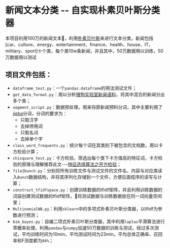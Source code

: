 # 新闻文本分类 -- 自实现朴素贝叶斯分类器

本项目利用100万的新闻文本，利用[朴素贝叶斯](https://en.wikipedia.org/wiki/Naive_Bayes_classifier)来进行文本分类，新闻包括[car、culture、energy、entertainment、finance、health、house、IT、military、sport]十个类，每个类10w条新闻，并且其中，50万数据用以训练，50万数据用以测试

## 项目文件包括：
- `dataframe_test.py`：一个`pandas.dataframe`的用法测试文件；
- `get_data_format.py`：用以分析[搜狗实验室新闻语料](http://www.sogou.com/labs/resource/cs.php)，将其中混合的新闻分出多个类；
- `segment_script.py`：数据预处理，用来将原新闻预料分词，其中主要利用了[jieba](https://github.com/fxsjy/jieba)分词，分词的要求为：
    - 只取汉字
    - 去掉停用词
    - 只取名词
    - 去掉单个字
- `class_word_frequents.py`：统计每个词在其类别下被包含的文档数，用以卡方检验计算；
- `chisquare_test.py`：卡方检验，筛选出每个类下卡方值高的特征词，卡方检验的原理与理解推荐此文---[特征选择算法之开方检验](http://www.blogjava.net/zhenandaci/archive/2008/08/31/225966.html)；
- `file2bunch.py`：分别将所有训练文件与测试文件的文件名、内容与对应类读入`Bunch`数据结构，并将其序列化存储到一个文件，方便后面程序的读写与计算；
- `construct_tfidfspace.py`：创建训练数据的tfidf矩阵，并且利用训练数据的词袋创建测试数据的tfidf矩阵，将测试数据与训练数据放在同一词向量空间里；
- `MultinomialNB.py`：利用`sklearn`中的多项式朴素贝叶斯分类器，以tfidf为参数进行预测；
- `bim_bayes.py`：自编二项式朴素贝叶斯分类器，其中利用`laplas`平滑算法进行零概率处理，利用`pandas`与`numpy`加速50万数据的训练与测试，经过多次测试，平均训练时间为10min，平均测试时间为23min，平均总体正确率、召回率和F测度都为`84%`；

